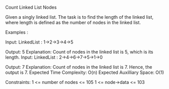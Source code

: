 Count Linked List Nodes


Given a singly linked list. The task is to find the length of the linked list, where length is defined as the number of nodes in the linked list.

Examples :

Input: LinkedList : 1->2->3->4->5

Output: 5
Explanation: Count of nodes in the linked list is 5, which is its length.
Input: LinkedList : 2->4->6->7->5->1->0
 
Output: 7
Explanation: Count of nodes in the linked list is 7. Hence, the output is 7.
Expected Time Complexity: O(n)
Expected Auxilliary Space: O(1)

Constraints:
1 <= number of nodes <= 105
1 <= node->data <= 103

